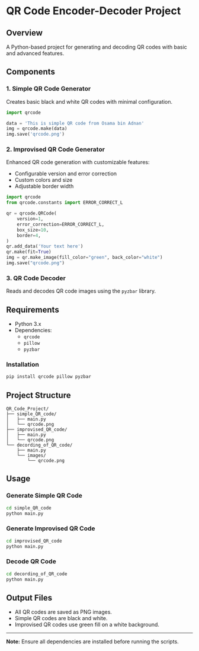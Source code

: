 # QR Code Encoder-Decoder Project

## Overview
A Python-based project for generating and decoding QR codes with basic and advanced features.

## Components

### 1. Simple QR Code Generator
Creates basic black and white QR codes with minimal configuration.

```python
import qrcode

data = 'This is simple QR code from Osama bin Adnan'
img = qrcode.make(data)
img.save('qrcode.png')
```

### 2. Improvised QR Code Generator
Enhanced QR code generation with customizable features:

- Configurable version and error correction
- Custom colors and size
- Adjustable border width

```python
import qrcode
from qrcode.constants import ERROR_CORRECT_L

qr = qrcode.QRCode(
    version=1,
    error_correction=ERROR_CORRECT_L,
    box_size=10,
    border=4,
)
qr.add_data('Your text here')
qr.make(fit=True)
img = qr.make_image(fill_color="green", back_color="white")
img.save("qrcode.png")
```

### 3. QR Code Decoder
Reads and decodes QR code images using the `pyzbar` library.

## Requirements
- Python 3.x
- Dependencies:
  - `qrcode`
  - `pillow`
  - `pyzbar`

### Installation
```sh
pip install qrcode pillow pyzbar
```

## Project Structure
```
QR_Code_Project/
├── simple_QR_code/
│   ├── main.py
│   └── qrcode.png
├── improvised_QR_code/
│   ├── main.py
│   └── qrcode.png
└── decording_of_QR_code/
    ├── main.py
    └── images/
        └── qrcode.png
```

## Usage
### Generate Simple QR Code
```sh
cd simple_QR_code
python main.py
```

### Generate Improvised QR Code
```sh
cd improvised_QR_code
python main.py
```

### Decode QR Code
```sh
cd decording_of_QR_code
python main.py
```

## Output Files
- All QR codes are saved as PNG images.
- Simple QR codes are black and white.
- Improvised QR codes use green fill on a white background.

---

**Note:** Ensure all dependencies are installed before running the scripts.
